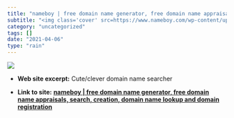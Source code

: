 ```yaml
---
title: "nameboy | free domain name generator, free domain name appraisals, search, creation, domain name lookup and domain registration"
subtitle: "<img class='cover' src=https://www.nameboy.com/wp-content/uploads/2020/03/nameboy-og.png>"
category: "uncategorized"
tags: []
date: "2021-04-06"
type: "rain"
---
```

<img class="cover" src=https://www.nameboy.com/wp-content/uploads/2020/03/nameboy-og.png>



* **Web site excerpt:** Cute/clever domain name searcher

* **Link to site:** **[nameboy | free domain name generator, free domain name appraisals, search, creation, domain name lookup and domain registration](http://www.nameboy.com/stepsearch.php)**